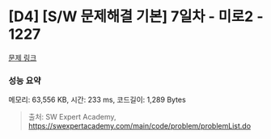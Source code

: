 # [D4] [S/W 문제해결 기본] 7일차 - 미로2 - 1227 

[문제 링크](https://swexpertacademy.com/main/code/problem/problemDetail.do?contestProbId=AV14wL9KAGkCFAYD) 

### 성능 요약

메모리: 63,556 KB, 시간: 233 ms, 코드길이: 1,289 Bytes



> 출처: SW Expert Academy, https://swexpertacademy.com/main/code/problem/problemList.do